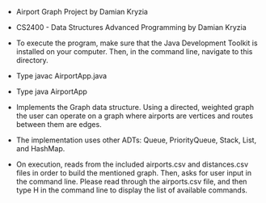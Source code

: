 * Airport Graph Project by Damian Kryzia
* CS2400 - Data Structures Advanced Programming by Damian Kryzia

* To execute the program, make sure that the Java Development Toolkit is installed on your computer. Then, in the command line, navigate to this directory.
* Type javac AirportApp.java
* Type java AirportApp

* Implements the Graph data structure. Using a directed, weighted graph the user can operate on a graph where airports are vertices and routes between them are edges.
* The implementation uses other ADTs: Queue, PriorityQueue, Stack, List, and HashMap.
* On execution, reads from the included airports.csv and distances.csv files in order to build the mentioned graph. Then, asks for user input in the command line. Please read through the airports.csv file, and then type H in the command line to display the list of available commands.
